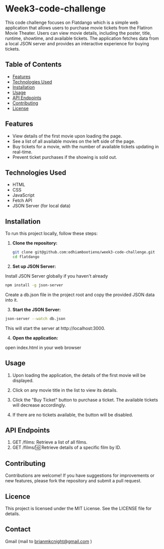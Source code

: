 # Week3-code-challenge

This code challenge focuses on Flatdango which is a simple web application that allows users to purchase movie tickets from the Flatiron Movie Theater. Users can view movie details, including the poster, title, runtime, showtime, and available tickets. The application fetches data from a local JSON server and provides an interactive experience for buying tickets.

## Table of Contents

- [Features](#features)
- [Technologies Used](#technologies-used)
- [Installation](#installation)
- [Usage](#usage)
- [API Endpoints](#api-endpoints)
- [Contributing](#contributing)
- [License](#license)

## Features

- View details of the first movie upon loading the page.
- See a list of all available movies on the left side of the page.
- Buy tickets for a movie, with the number of available tickets updating in real-time.
- Prevent ticket purchases if the showing is sold out.

## Technologies Used

- HTML
- CSS
- JavaScript
- Fetch API
- JSON Server (for local data)

## Installation

To run this project locally, follow these steps:

1. **Clone the repository:**
   ```bash
   git clone git@github.com:odhiambootieno/week3-code-challenge.git
   cd flatdango

2. **Set up JSON Server:**

Install JSON Server globally if you haven't already

  ```bash
npm install -g json-server
  ```
Create a db.json file in the project root and copy the provided JSON data into it.

3. **Start the JSON Server:**

```bash
json-server --watch db.json
```
This will start the server at http://localhost:3000.

4. **Open the application:**

open index.html in your web browser

## Usage

1. Upon loading the application, the details of the first movie will be    displayed.
2. Click on any movie title in the list to view its details.

3. Click the "Buy Ticket" button to purchase a ticket. The available tickets will decrease accordingly.

4. If there are no tickets available, the button will be disabled.

## API Endpoints

1. GET /films: Retrieve a list of all films.
2. GET /films/:id: Retrieve details of a specific film by ID.


## Contributing

Contributions are welcome! If you have suggestions for improvements or new features, please fork the repository and submit a pull request.

## Licence

This project is licensed under the MIT License. See the LICENSE file for details.

## Contact

Gmail (mail to brianmkcnight@gmail.com )






